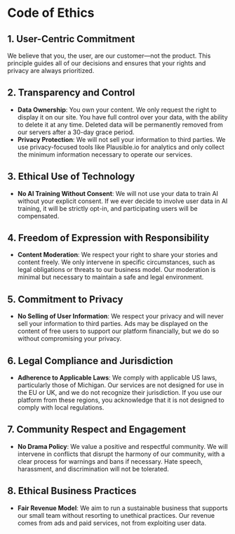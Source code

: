 # Code of Ethics

## 1. User-Centric Commitment

We believe that you, the user, are our customer—not the product. This principle guides all of our decisions and ensures that your rights and privacy are always prioritized.

## 2. Transparency and Control

- **Data Ownership**: You own your content. We only request the right to display it on our site. You have full control over your data, with the ability to delete it at any time. Deleted data will be permanently removed from our servers after a 30-day grace period.
- **Privacy Protection**: We will not sell your information to third parties. We use privacy-focused tools like Plausible.io for analytics and only collect the minimum information necessary to operate our services.

## 3. Ethical Use of Technology

- **No AI Training Without Consent**: We will not use your data to train AI without your explicit consent. If we ever decide to involve user data in AI training, it will be strictly opt-in, and participating users will be compensated.

## 4. Freedom of Expression with Responsibility

- **Content Moderation**: We respect your right to share your stories and content freely. We only intervene in specific circumstances, such as legal obligations or threats to our business model. Our moderation is minimal but necessary to maintain a safe and legal environment.

## 5. Commitment to Privacy

- **No Selling of User Information**: We respect your privacy and will never sell your information to third parties. Ads may be displayed on the content of free users to support our platform financially, but we do so without compromising your privacy.

## 6. Legal Compliance and Jurisdiction

- **Adherence to Applicable Laws**: We comply with applicable US laws, particularly those of Michigan. Our services are not designed for use in the EU or UK, and we do not recognize their jurisdiction. If you use our platform from these regions, you acknowledge that it is not designed to comply with local regulations.

## 7. Community Respect and Engagement

- **No Drama Policy**: We value a positive and respectful community. We will intervene in conflicts that disrupt the harmony of our community, with a clear process for warnings and bans if necessary. Hate speech, harassment, and discrimination will not be tolerated.

## 8. Ethical Business Practices

- **Fair Revenue Model**: We aim to run a sustainable business that supports our small team without resorting to unethical practices. Our revenue comes from ads and paid services, not from exploiting user data.
